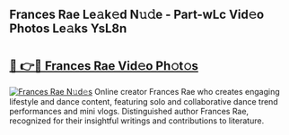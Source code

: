 ## Frances Rae Le𝚊k𝚎d N𝚞𝚍e - Part-wLc Vid𝚎o Photos Le𝚊ks YsL8n

# <h2><a href="http://fbf5qr5.evod.top/?m=Frances+Rae">🔗 👉🔴 Frances Rae Vid𝚎o Ph𝚘t𝚘s</a></h2>

[![Frances Rae N𝚞d𝚎s](https://i.imgur.com/8V9OHl7.gif)](http://fbf5qr5.evod.top/?m=Frances+Rae)
Online creator Frances Rae who creates engaging lifestyle and dance content, featuring solo and collaborative dance trend performances and mini vlogs. Distinguished author Frances Rae, recognized for their insightful writings and contributions to literature. 
